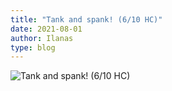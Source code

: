```yaml
---
title: "Tank and spank! (6/10 HC)"
date: 2021-08-01
author: Ilanas
type: blog
---
```


![Tank and spank! (6/10 HC)](/posts/2021-08-01-tank/WoWScrnShot_080121_225646.jpg)
<!--more-->

